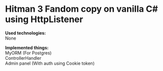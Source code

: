 # Hitman 3 Fandom copy on vanilla C# using HttpListener

**Used technologies:**\
None

**Implemented things:**\
MyORM (For Postgres)\
ControllerHandler\
Admin panel (With auth using Cookie token)
